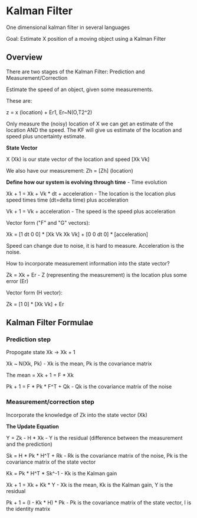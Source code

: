 # Kalman Filter
One dimensional kalman filter in several languages

Goal: Estimate X position of a moving object using a Kalman Filter

## Overview

There are two stages of the Kalman Filter: Prediction and Measurement/Correction

Estimate the speed of an object, given some measurements.

These are: 

z = x (location) + Er1, Er~N(O,T2^2)

Only measure the (noisy) location of X we can get an estimate of the location AND the speed. The KF will give us estimate of the location and speed plus uncertainty estimate.

**State Vector** 

X (Xk) is our state vector of the location and speed [Xk Vk]

We also have our measurement: Zh = [Zh] (location)

**Define how our system is evolving through time** - Time evolution

Xk + 1 = Xk + Vk * dt + acceleration - The location is the location plus speed times time (dt=delta time) plus acceleration

Vk + 1 = Vk + acceleration - The speed is the speed plus acceleration

Vector form ("F" and "G" vectors):

Xk = [1 dt 0 0] * [Xk Vk Xk Vk] + [0 0 dt 0] * [acceleration]


Speed can change due to noise, it is hard to measure. Acceleration is the noise.

How to incorporate measurement information into the state vector?

Zk = Xk + Er - Z (representing the measurement) is the location plus some error (Er)

Vector form (H vector): 

Zk = [1 0] * [Xk Vk] + Er

## Kalman Filter Formulae

### Prediction step

Propogate state Xk -> Xk + 1

Xk ~ N(Xk, Pk) - Xk is the mean, Pk is the covariance matrix

The mean = Xk + 1 = F * Xk

Pk + 1 = F * Pk * F^T + Qk - Qk is the covariance matrix of the noise

### Measurement/correction step
Incorporate the knowledge of Zk into the state vector (Xk)

**The Update Equation**

Y = Zk - H * Xk - Y is the residual (difference between the measurement and the prediction)

Sk = H * Pk * H^T + Rk - Rk is the covariance matrix of the noise, Pk is the covariance matrix of the state vector

Kk = Pk * H^T * Sk^-1 - Kk is the Kalman gain

Xk + 1 = Xk + Kk * Y - Xk is the mean, Kk is the Kalman gain, Y is the residual

Pk + 1 = (I - Kk * H) * Pk - Pk is the covariance matrix of the state vector, I is the identity matrix